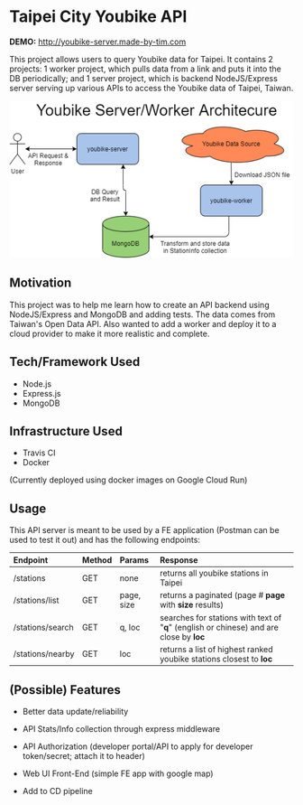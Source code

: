 # Taipei City Youbike API 
**DEMO:** http://youbike-server.made-by-tim.com

This project allows users to query Youbike data for Taipei. It contains 2 projects: 1 worker project, which pulls data from a link and puts it into the DB periodically; and 1 server project, which is backend NodeJS/Express server serving up various APIs to access the Youbike data of Taipei, Taiwan.

![Youbike Backend Architecture](docs/images/youbike-arch.png)

## Motivation
This project was to help me learn how to create an API backend using NodeJS/Express and MongoDB and adding tests. The data comes from Taiwan's Open Data API. Also wanted to add a worker and deploy it 
to a cloud provider to make it more realistic and complete.

## Tech/Framework Used
* Node.js
* Express.js
* MongoDB

## Infrastructure Used
* Travis CI
* Docker

(Currently deployed using docker images on Google Cloud Run)

## Usage

This API server is meant to be used by a FE application (Postman can be used to test it out) and has the following endpoints:

|Endpoint|Method|Params|Response|
|:---|:---|:---|:---|
|/stations|GET|none|returns all youbike stations in Taipei|
|/stations/list|GET|page, size|returns a paginated (page # **page** with **size** results)|
|/stations/search|GET|q, loc|searches for stations with text of "**q**" (english or chinese) and are close by **loc** |
|/stations/nearby|GET|loc|returns a list of highest ranked youbike stations closest to **loc**|

## (Possible) Features
- Better data update/reliability
- API Stats/Info collection through express middleware 

- API Authorization (developer portal/API to apply for developer token/secret; attach it to header)
- Web UI Front-End (simple FE app with google map)

- Add to CD pipeline
